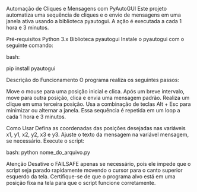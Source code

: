 Automação de Cliques e Mensagens com PyAutoGUI
Este projeto automatiza uma sequência de cliques e o envio de mensagens em uma janela ativa usando a biblioteca pyautogui. A ação é executada a cada 1 hora e 3 minutos.

Pré-requisitos
Python 3.x
Biblioteca pyautogui
Instale o pyautogui com o seguinte comando:

bash:

pip install pyautogui


Descrição do Funcionamento
O programa realiza os seguintes passos:

Move o mouse para uma posição inicial e clica.
Após um breve intervalo, move para outra posição, clica e envia uma mensagem padrão.
Realiza um clique em uma terceira posição.
Usa a combinação de teclas Alt + Esc para minimizar ou alternar a janela.
Essa sequência é repetida em um loop a cada 1 hora e 3 minutos.

Como Usar
Defina as coordenadas das posições desejadas nas variáveis x1, y1, x2, y2, x3 e y3.
Ajuste o texto da mensagem na variável mensagem, se necessário.
Execute o script:

bash:
python nome_do_arquivo.py


Atenção
Desative o FAILSAFE apenas se necessário, pois ele impede que o script seja parado rapidamente movendo o cursor para o canto superior esquerdo da tela.
Certifique-se de que o programa alvo está em uma posição fixa na tela para que o script funcione corretamente.

